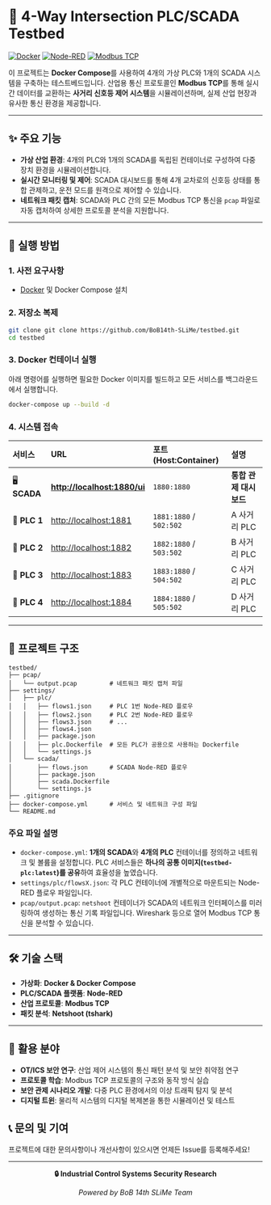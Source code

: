# 🚦 4-Way Intersection PLC/SCADA Testbed

[![Docker](https://img.shields.io/badge/Docker-2496ED?style=flat-square&logo=docker&logoColor=white)](https://www.docker.com/) [![Node-RED](https://img.shields.io/badge/Node--RED-8F0000?style=flat-square&logo=nodered&logoColor=white)](https://nodered.org/) [![Modbus TCP](https://img.shields.io/badge/Modbus-TCP-blue?style=flat-square)]()

이 프로젝트는 **Docker Compose**를 사용하여 4개의 가상 PLC와 1개의 SCADA 시스템을 구축하는 테스트베드입니다. 산업용 통신 프로토콜인 **Modbus TCP**를 통해 실시간 데이터를 교환하는 **사거리 신호등 제어 시스템**을 시뮬레이션하며, 실제 산업 현장과 유사한 통신 환경을 제공합니다.

---

## ✨ 주요 기능

* **가상 산업 환경**: 4개의 PLC와 1개의 SCADA를 독립된 컨테이너로 구성하여 다중 장치 환경을 시뮬레이션합니다.
* **실시간 모니터링 및 제어**: SCADA 대시보드를 통해 4개 교차로의 신호등 상태를 통합 관제하고, 운전 모드를 원격으로 제어할 수 있습니다.
* **네트워크 패킷 캡처**: SCADA와 PLC 간의 모든 Modbus TCP 통신을 `pcap` 파일로 자동 캡처하여 상세한 프로토콜 분석을 지원합니다.

---

## 🚀 실행 방법

### **1. 사전 요구사항**

* [Docker](https://www.docker.com/products/docker-desktop/) 및 Docker Compose 설치

### **2. 저장소 복제**

```bash
git clone git clone https://github.com/BoB14th-SLiMe/testbed.git
cd testbed
```

### **3. Docker 컨테이너 실행**

아래 명령어를 실행하면 필요한 Docker 이미지를 빌드하고 모든 서비스를 백그라운드에서 실행합니다.

```bash
docker-compose up --build -d
```

### **4. 시스템 접속**

| 서비스                  | URL                                                     | 포트 (Host:Container) | 설명                   |
| :---------------------- | :------------------------------------------------------ | :-------------------- | :--------------------- |
| 🖥️ **SCADA** | **[http://localhost:1880/ui](http://localhost:1880/ui)** | `1880:1880`           | **통합 관제 대시보드** |
| 🚦 **PLC 1** | [http://localhost:1881](http://localhost:1881)           | `1881:1880` / `502:502` | A 사거리 PLC           |
| 🚦 **PLC 2** | [http://localhost:1882](http://localhost:1882)           | `1882:1880` / `503:502` | B 사거리 PLC           |
| 🚦 **PLC 3** | [http://localhost:1883](http://localhost:1883)           | `1883:1880` / `504:502` | C 사거리 PLC           |
| 🚦 **PLC 4** | [http://localhost:1884](http://localhost:1884)           | `1884:1880` / `505:502` | D 사거리 PLC           |

---

## 📁 프로젝트 구조

```
testbed/
├── pcap/
│   └── output.pcap         # 네트워크 패킷 캡처 파일
├── settings/
│   ├── plc/
│   │   ├── flows1.json     # PLC 1번 Node-RED 플로우
│   │   ├── flows2.json     # PLC 2번 Node-RED 플로우
│   │   ├── flows3.json     # ...
│   │   ├── flows4.json
│   │   ├── package.json
│   │   ├── plc.Dockerfile  # 모든 PLC가 공용으로 사용하는 Dockerfile
│   │   └── settings.js
│   └── scada/
│       ├── flows.json      # SCADA Node-RED 플로우
│       ├── package.json
│       ├── scada.Dockerfile
│       └── settings.js
├── .gitignore
├── docker-compose.yml      # 서비스 및 네트워크 구성 파일
└── README.md
```

### **주요 파일 설명**

* `docker-compose.yml`: **1개의 SCADA**와 **4개의 PLC** 컨테이너를 정의하고 네트워크 및 볼륨을 설정합니다. PLC 서비스들은 **하나의 공통 이미지(`testbed-plc:latest`)를 공유**하여 효율성을 높였습니다.
* `settings/plc/flowsX.json`: 각 PLC 컨테이너에 개별적으로 마운트되는 Node-RED 플로우 파일입니다.
* `pcap/output.pcap`: `netshoot` 컨테이너가 SCADA의 네트워크 인터페이스를 미러링하여 생성하는 통신 기록 파일입니다. Wireshark 등으로 열어 Modbus TCP 통신을 분석할 수 있습니다.

---

## 🛠️ 기술 스택

* **가상화**: **Docker & Docker Compose**
* **PLC/SCADA 플랫폼**: **Node-RED**
* **산업 프로토콜**: **Modbus TCP**
* **패킷 분석**: **Netshoot (tshark)**

---

## 🎯 활용 분야

* **OT/ICS 보안 연구**: 산업 제어 시스템의 통신 패턴 분석 및 보안 취약점 연구
* **프로토콜 학습**: Modbus TCP 프로토콜의 구조와 동작 방식 실습
* **보안 관제 시나리오 개발**: 다중 PLC 환경에서의 이상 트래픽 탐지 및 분석
* **디지털 트윈**: 물리적 시스템의 디지털 복제본을 통한 시뮬레이션 및 테스트

## 📞 문의 및 기여

프로젝트에 대한 문의사항이나 개선사항이 있으시면 언제든 Issue를 등록해주세요!

---

<div align="center">

**🔒 Industrial Control Systems Security Research**

*Powered by BoB 14th SLiMe Team*

</div>
